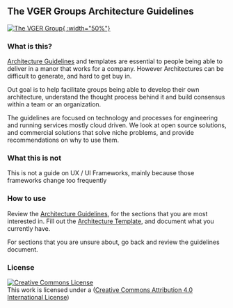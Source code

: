 ## The VGER Groups Architecture Guidelines
[![The VGER Group](https://24137667.fs1.hubspotusercontent-na1.net/hubfs/24137667/linkedin-shared-link.png){ :width="50%"}](https://thevgergroup.com)
### What is this?
[Architecture Guidelines](Architecture_guidelines.md) and templates are essential to people being able to deliver in a manor that works for a company. However Architectures can be difficult to generate, and hard to get buy in. 

Out goal is to help facilitate groups being able to develop their own architecture, understand the thought process behind it and build consensus within a team or an organization. 

The guidelines are focused on technology and processes for engineering and running services mostly cloud driven.
We look at open source solutions, and commercial solutions that solve niche problems, and provide recommendations on why to use them.

### What this is not
This is not a guide on UX / UI Frameworks, mainly because those frameworks change too frequently

### How to use

Review the [Architecture Guidelines](Architecture_guidelines.md), for the sections that you are most interested in. 
Fill out the [Architecture Template](Architecture_Template.md), and document what you currently have.

For sections that you are unsure about, go back and review the guidelines document. 

### License 
[![Creative Commons License](https://i.creativecommons.org/l/by/4.0/88x31.png)](http://creativecommons.org/licenses/by/4.0/)\
This work is licensed under a ([Creative Commons Attribution 4.0 International License](https://creativecommons.org/licenses/by/4.0/)) 


